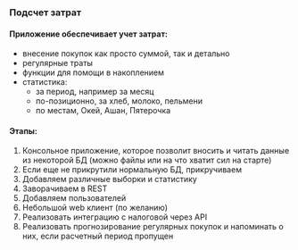 ### Подсчет затрат



#### Приложение обеспечивает учет затрат:

- внесение покупок как просто суммой, так и детально
- регулярные траты
- функции для помощи в накоплением
- статистика:
  -  за период, например за месяц
  - по-позиционно, за хлеб, молоко, пельмени
  - по местам, Окей, Ашан, Пятерочка

#### Этапы:

1. Консольное приложение, которое позволит вносить и читать данные из некоторой БД (можно файлы или на что хватит сил на старте)
2. Если еще не прикрутили нормальную БД, прикручиваем
3. Добавляем различные выборки и статистику
4. Заворачиваем в REST
5. Добавляем пользователей
6. Небольшой web клиент (по желанию)
7. Реализовать интеграцию с налоговой через API
8. Реализовать прогнозирование регулярных покупок и напоминать о них, если расчетный период пропущен


